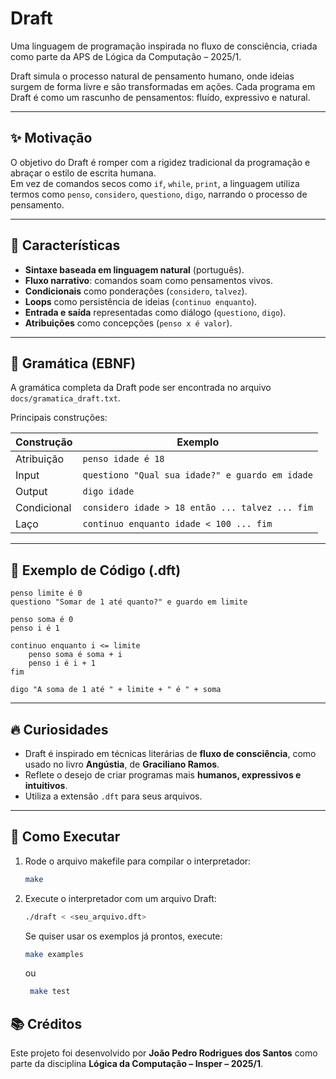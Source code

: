 # Draft

Uma linguagem de programação inspirada no fluxo de consciência, criada como parte da APS de Lógica da Computação – 2025/1.

Draft simula o processo natural de pensamento humano, onde ideias surgem de forma livre e são transformadas em ações. Cada programa em Draft é como um rascunho de pensamentos: fluído, expressivo e natural.

---

## ✨ Motivação

O objetivo do Draft é romper com a rigidez tradicional da programação e abraçar o estilo de escrita humana.  
Em vez de comandos secos como `if`, `while`, `print`, a linguagem utiliza termos como `penso`, `considero`, `questiono`, `digo`, narrando o processo de pensamento.

---

## 📜 Características

- **Sintaxe baseada em linguagem natural** (português).
- **Fluxo narrativo**: comandos soam como pensamentos vivos.
- **Condicionais** como ponderações (`considero`, `talvez`).
- **Loops** como persistência de ideias (`continuo enquanto`).
- **Entrada e saída** representadas como diálogo (`questiono`, `digo`).
- **Atribuições** como concepções (`penso x é valor`).

---

## 🔣 Gramática (EBNF)

A gramática completa da Draft pode ser encontrada no arquivo `docs/gramatica_draft.txt`.

Principais construções:

| Construção | Exemplo |
|------------|---------|
| Atribuição | `penso idade é 18` |
| Input      | `questiono "Qual sua idade?" e guardo em idade` |
| Output     | `digo idade` |
| Condicional| `considero idade > 18 então ... talvez ... fim` |
| Laço       | `continuo enquanto idade < 100 ... fim` |

---

## 🧪 Exemplo de Código (.dft)

```plaintext
penso limite é 0
questiono "Somar de 1 até quanto?" e guardo em limite

penso soma é 0
penso i é 1

continuo enquanto i <= limite
    penso soma é soma + i
    penso i é i + 1
fim

digo "A soma de 1 até " + limite + " é " + soma
```

---

## 🔥 Curiosidades

- Draft é inspirado em técnicas literárias de **fluxo de consciência**, como usado no livro **Angústia**, de **Graciliano Ramos**.
- Reflete o desejo de criar programas mais **humanos, expressivos e intuitivos**.
- Utiliza a extensão `.dft` para seus arquivos.

---

## 🚀 Como Executar

1. Rode o arquivo makefile para compilar o interpretador:
   ```bash
   make
   ```

2. Execute o interpretador com um arquivo Draft:
   ```bash
   ./draft < <seu_arquivo.dft>
   ```
    Se quiser usar os exemplos já prontos, execute:
    ```bash
    make examples
    ```
    ou

   ```bash
    make test
    ```

## 📚 Créditos

Este projeto foi desenvolvido por **João Pedro Rodrigues dos Santos** como parte da disciplina **Lógica da Computação – Insper – 2025/1**.
